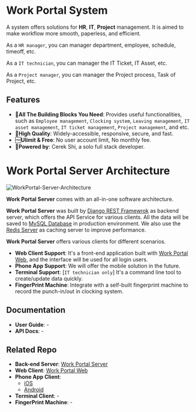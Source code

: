 # Work Portal System

A system offers solutions for **HR**, **IT**, **Project** management. It is aimed to make workflow more smooth, paperless, and efficient.

As a `HR manager`, you can manager department, employee, schedule, timeoff, etc.

As a `IT technician`, you can manager the IT Ticket, IT Asset, etc.

As a `Project manager`, you can manager the Project process, Task of Project, etc.

## Features

- 🧩**All The Building Blocks You Need**: Provides useful functionalities, such as `Employee management`, `Clocking system`, `Leaving management`, `IT asset management`, `IT ticket management`, `Project management`, and etc.
- 🤟**High Quality**: Widely-accessible, responsive, secure, and fast.
- 🆓**Ulimit & Free**: No user account limit, No monthly fee.
- 💯**Powered by**: Cerek Shi, a solo full stack developer.

# Work Portal Server Architecture

![WorkPortal-Server-Architecture](https://wiki.wildsre.com/github/workportal_architecture.png)

**Work Portal Server** comes with an all-in-one software architecture.

**Work Portal Server** was built by [Django REST Framewrok](https://www.django-rest-framework.org/) as backend server, which offers the API Service for various clients. All the data will be saved to [MySQL Database](https://www.mysql.com/) in production environment. We also use the [Redis Server](https://redis.io/) as caching server to improve performance.

**Work Portal Server** offers various clients for different scenarios.

- **Web Client Support**: It's a front-end application built with [Work Portal Web](https://github.com/cerek/work-portal-web), and the interface will be used for all login users.
- **Phone App Support**: We will offer the mobile solution in the future.
- **Terminal Support**: [`IT technician only`] It's a command line tool to create/update data quickly.
- **FingerPrint Machine**: Integrate with a self-built fingerprint machine to record the punch-in/out in clocking system.

## Documentation

- **User Guide**: -
- **API Docs**: -

## Related Repo

- **Back-end Server**: [Work Portal Server](https://github.com/cerek/work-portal-server/)
- **Web Client**: [Work Portal Web](https://github.com/cerek/work-portal)
- **Phone App Client**:
  - [iOS]()
  - [Android]()
- **Terminal Client**: -
- **FingerPrint Machine**: -
